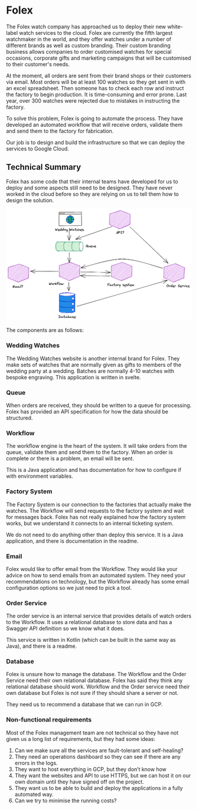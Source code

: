 # Folex

The Folex watch company has approached us to deploy their new white-label watch services to the cloud. Folex are currently the fifth largest watchmaker in the world, and they offer watches under a number of different brands as well as custom branding. Their custom branding business allows companies to order customised watches for special occasions, corporate gifts and marketing campaigns that will be customised to their customer's needs.

At the moment, all orders are sent from their brand shops or their customers via email. Most orders will be at least 100 watches so they get sent in with an excel spreadsheet. Then someone has to check each row and instruct the factory to begin production. It is time-consuming and error prone. Last year, over 300 watches were rejected due to mistakes in instructing the factory.

To solve this problem, Folex is going to automate the process. They have developed an automated workflow that will receive orders, validate them and send them to the factory for fabrication.

Our job is to design and build the infrastructure so that we can deploy the services to Google Cloud.

## Technical Summary

Folex has some code that their internal teams have developed for us to deploy and some aspects still need to be designed. They have never worked in the cloud before so they are relying on us to tell them how to design the solution.

![fullwidth](./assets/architecture.png)

The components are as follows:

### Wedding Watches

The Wedding Watches website is another internal brand for Folex. They make sets of watches that are normally given as gifts to members of the wedding party at a wedding. Batches are normally 4-10 watches with bespoke engraving. This application is written in svelte.

### Queue

When orders are received, they should be written to a queue for processing. Folex has provided an API specification for how the data should be structured.

### Workflow

The workflow engine is the heart of the system. It will take orders from the queue, validate them and send them to the factory. When an order is complete or there is a problem, an email will be sent.

This is a Java application and has documentation for how to configure if with environment variables.

### Factory System

The Factory System is our connection to the factories that actually make the watches. The Workflow will send requests to the factory system and wait for messages back. Folex has not really explained how the factory system works, but we understand it connects to an internal ticketing system.

We do not need to do anything other than deploy this service. It is a Java application, and there is documentation in the readme.

### Email

Folex would like to offer email from the Workflow. They would like your advice on how to send emails from an automated system. They need your recommendations on technology, but the Workflow already has some email configuration options so we just need to pick a tool.

### Order Service

The order service is an internal service that provides details of watch orders to the Workflow. It uses a relational database to store data and has a Swagger API definition so we know what it does.

This service is written in Kotlin (which can be built in the same way as Java), and there is a readme.

### Database

Folex is unsure how to manage the database. The Workflow and the Order Service need their own relational database. Folex has said they think any relational database should work. Workflow and the Order service need their own database but Folex is not sure if they should share a server or not.

They need us to recommend a database that we can run in GCP.

### Non-functional requirements

Most of the Folex management team are not technical so they have not given us a long list of requirements, but they had some ideas:

1.	Can we make sure all the services are fault-tolerant and self-healing?
2.	They need an operations dashboard so they can see if there are any errors in the logs.
3.	They want to host everything in GCP, but they don’t know how
4.	They want the websites and API to use HTTPS, but we can host it on our own domain until they have signed off on the project.
5.	They want us to be able to build and deploy the applications in a fully automated way.
6.	Can we try to minimise the running costs?
